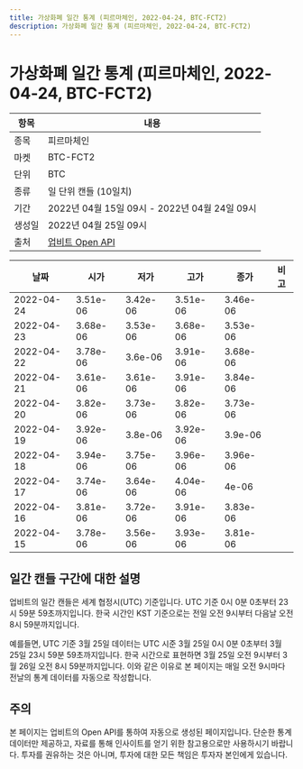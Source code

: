 ```yaml
---
title: 가상화폐 일간 통계 (피르마체인, 2022-04-24, BTC-FCT2)
description: 가상화폐 일간 통계 (피르마체인, 2022-04-24, BTC-FCT2)
---
```



가상화폐 일간 통계 (피르마체인, 2022-04-24, BTC-FCT2)
===

|항목|내용|
|--|--|
|종목|피르마체인|
|마켓|BTC-FCT2|
|단위|BTC|
|종류|일 단위 캔들 (10일치)|
|기간|2022년 04월 15일 09시 - 2022년 04월 24일 09시|
|생성일|2022년 04월 25일 09시|
|출처|[업비트 Open API](https://docs.upbit.com)|


|날짜|시가|저가|고가|종가|비고|
|--|--|--|--|--|--|
|2022-04-24|3.51e-06|3.42e-06|3.51e-06|3.46e-06|    |
|2022-04-23|3.68e-06|3.53e-06|3.68e-06|3.53e-06|    |
|2022-04-22|3.78e-06|3.6e-06|3.91e-06|3.68e-06|    |
|2022-04-21|3.61e-06|3.61e-06|3.91e-06|3.84e-06|    |
|2022-04-20|3.82e-06|3.73e-06|3.82e-06|3.73e-06|    |
|2022-04-19|3.92e-06|3.8e-06|3.92e-06|3.9e-06|    |
|2022-04-18|3.94e-06|3.75e-06|3.96e-06|3.96e-06|    |
|2022-04-17|3.74e-06|3.64e-06|4.04e-06|4e-06|    |
|2022-04-16|3.81e-06|3.72e-06|3.91e-06|3.83e-06|    |
|2022-04-15|3.78e-06|3.56e-06|3.93e-06|3.81e-06|    |


일간 캔들 구간에 대한 설명
---


업비트의 일간 캔들은 세계 협정시(UTC) 기준입니다. 
UTC 기준 0시 0분 0초부터 23시 59분 59초까지입니다. 
한국 시간인 KST 기준으로는 전일 오전 9시부터 다음날 오전 8시 59분까지입니다. 


예를들면, UTC 기준 3월 25일 데이터는 UTC 시준 3월 25일 0시 0분 0초부터 3월 25일 23시 59분 59초까지입니다. 
한국 시간으로 표현하면 3월 25일 오전 9시부터 3월 26일 오전 8시 59분까지입니다. 
이와 같은 이유로 본 페이지는 매일 오전 9시마다 전날의 통계 데이터를 자동으로 작성합니다. 


주의
---


본 페이지는 업비트의 Open API를 통하여 자동으로 생성된 페이지입니다. 
단순한 통계 데이터만 제공하고, 자료를 통해 인사이트를 얻기 위한 참고용으로만 사용하시기 바랍니다. 
투자를 권유하는 것은 아니며, 투자에 대한 모든 책임은 투자자 본인에게 있습니다. 
